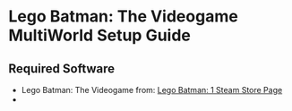 # Lego Batman: The Videogame MultiWorld Setup Guide

## Required Software

- Lego Batman: The Videogame from: [Lego Batman: 1 Steam Store Page](https://store.steampowered.com/app/21000/LEGO_Batman_The_Videogame/)
- 